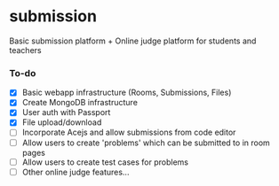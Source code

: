 # submission

Basic submission platform + Online judge platform for students and teachers

### To-do
- [x] Basic webapp infrastructure (Rooms, Submissions, Files)
- [x] Create MongoDB infrastructure
- [x] User auth with Passport
- [x] File upload/download
- [ ] Incorporate Acejs and allow submissions from code editor
- [ ] Allow users to create 'problems' which can be submitted to in room pages
- [ ] Allow users to create test cases for problems
- [ ] Other online judge features...
